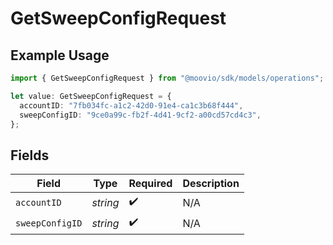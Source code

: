 # GetSweepConfigRequest

## Example Usage

```typescript
import { GetSweepConfigRequest } from "@moovio/sdk/models/operations";

let value: GetSweepConfigRequest = {
  accountID: "7fb034fc-a1c2-42d0-91e4-ca1c3b68f444",
  sweepConfigID: "9ce0a99c-fb2f-4d41-9cf2-a00cd57cd4c3",
};
```

## Fields

| Field              | Type               | Required           | Description        |
| ------------------ | ------------------ | ------------------ | ------------------ |
| `accountID`        | *string*           | :heavy_check_mark: | N/A                |
| `sweepConfigID`    | *string*           | :heavy_check_mark: | N/A                |